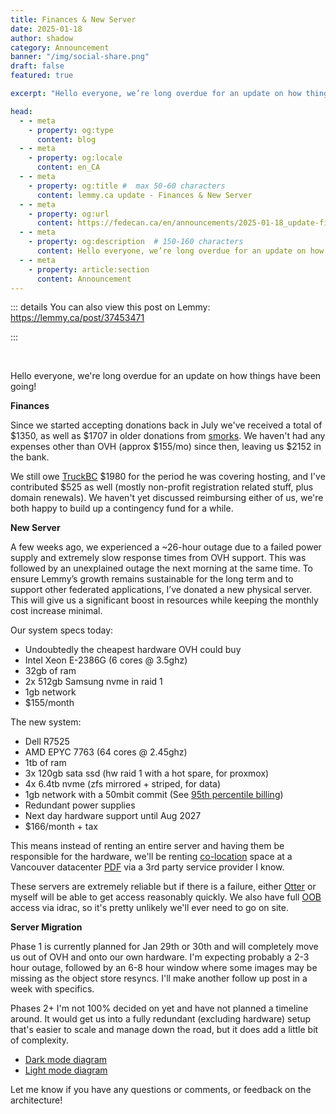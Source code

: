 ```yaml
---
title: Finances & New Server
date: 2025-01-18
author: shadow
category: Announcement
banner: "/img/social-share.png"
draft: false
featured: true

excerpt: "Hello everyone, we’re long overdue for an update on how things have been going!"

head:
  - - meta
    - property: og:type
      content: blog
  - - meta
    - property: og:locale
      content: en_CA
  - - meta
    - property: og:title #  max 50-60 characters
      content: lemmy.ca update - Finances & New Server
  - - meta
    - property: og:url
      content: https://fedecan.ca/en/announcements/2025-01-18_update-finances-new-server
  - - meta
    - property: og:description  # 150-160 characters
      content: Hello everyone, we’re long overdue for an update on how things have been going!
  - - meta
    - property: article:section
      content: Announcement
---
```



<BlogPostHeader 
  returnLink="/en/announcements"
  returnText="Back to Announcements"
  authorsDataKey="enAuthors"
/>

::: details You can also view this post on Lemmy: https://lemmy.ca/post/37453471 

<EmbedLemmy
  :links="[
    'https://lemmy.ca/post/37453471'
  ]"
  :titleLines="2"
  :excerptLines="3"
/>
:::

<br>

Hello everyone, we're long overdue for an update on how things have been going!

**Finances**

Since we started accepting donations back in July we've received a total of $1350, as well as $1707 in older donations from [smorks](https://lemmy.ca/u/smorks). We haven't had any expenses other than OVH (approx $155/mo) since then, leaving us $2152 in the bank. 

We still owe [TruckBC](https://lemmy.ca/u/TruckBC) $1980 for the period he was covering hosting, and I've contributed $525 as well (mostly non-profit registration related stuff, plus domain renewals). We haven't yet discussed reimbursing either of us, we're both happy to build up a contingency fund for a while.

**New Server**

A few weeks ago, we experienced a ~26-hour outage due to a failed power supply and extremely slow response times from OVH support. This was followed by an unexplained outage the next morning at the same time. To ensure Lemmy’s growth remains sustainable for the long term and to support other federated applications, I’ve donated a new physical server. This will give us a significant boost in resources while keeping the monthly cost increase minimal.

Our system specs today:
 - Undoubtedly the cheapest hardware OVH could buy
 - Intel Xeon E-2386G (6 cores @ 3.5ghz)
 - 32gb of ram
 - 2x 512gb Samsung nvme in raid 1
 - 1gb network
 - $155/month
 
The new system:
- Dell R7525
- AMD EPYC 7763 (64 cores @ 2.45ghz)
- 1tb of ram
- 3x 120gb sata ssd (hw raid 1 with a hot spare, for proxmox)
- 4x 6.4tb nvme (zfs mirrored + striped, for data)
- 1gb network with a 50mbit commit (See [95th percentile billing](https://en.wikipedia.org/wiki/Burstable_billing#95th_percentile))
- Redundant power supplies
- Next day hardware support until Aug 2027
- $166/month + tax

This means instead of renting an entire server and having them be responsible for the hardware, we'll be renting [co-location](https://en.wikipedia.org/wiki/Colocation_centre) space at a Vancouver datacenter [PDF](https://info.estruxture.com/hubfs/site-files/eStruxture_Datasheet_VAN1_EN-V5.pdf?hsLang=en) via a 3rd party service provider I know. 

These servers are extremely reliable but if there is a failure, either [Otter](https://lemmy.ca/u/otter) or myself will be able to get access reasonably quickly.  We also have full [OOB](https://en.wikipedia.org/wiki/Out-of-band_management) access via idrac, so it's pretty unlikely we'll ever need to go on site. 

**Server Migration**

Phase 1 is currently planned for Jan 29th or 30th and will completely move us out of OVH and onto our own hardware. I'm expecting probably a 2-3 hour outage, followed by an 6-8 hour window where some images may be missing as the object store resyncs. I'll make another follow up post in a week with specifics.

Phases 2+ I'm not 100% decided on yet and have not planned a timeline around. It would get us into a fully redundant (excluding hardware) setup that's easier to scale and manage down the road, but it does add a little bit of complexity.

- [Dark mode diagram](https://lemmy.ca/pictrs/image/8f072e20-969e-4edb-b56d-ad6d4955a87f.png)
- [Light mode diagram](https://lemmy.ca/pictrs/image/82e0e38e-2315-47f5-8a6e-fa50da706674.png)

Let me know if you have any questions or comments, or feedback on the architecture!

